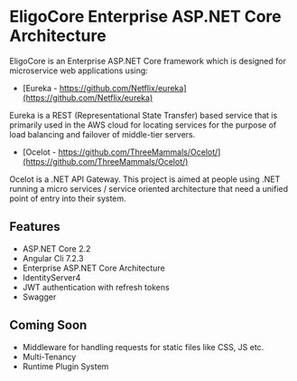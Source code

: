 # EligoCore Enterprise ASP.NET Core Architecture

EligoCore is an Enterprise ASP.NET Core framework which is designed for microservice web applications using: 

* [Eureka - https://github.com/Netflix/eureka](https://github.com/Netflix/eureka)

Eureka is a REST (Representational State Transfer) based service that is primarily used in the AWS cloud for locating services for the purpose of load balancing and failover of middle-tier servers.

* [Ocelot - https://github.com/ThreeMammals/Ocelot/](https://github.com/ThreeMammals/Ocelot/)

Ocelot is a .NET API Gateway. This project is aimed at people using .NET running a micro services / service oriented architecture that need a unified point of entry into their system.

## Features
* ASP.NET Core 2.2
* Angular Cli 7.2.3
* Enterprise ASP.NET Core Architecture
* IdentityServer4
* JWT authentication with refresh tokens
* Swagger

## Coming Soon
* Middleware for handling requests for static files like CSS, JS etc. 
* Multi-Tenancy
* Runtime Plugin System
